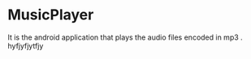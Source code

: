 # MusicPlayer
It is the android application that plays the audio files encoded in mp3 .
hyfjyfjytfjy

